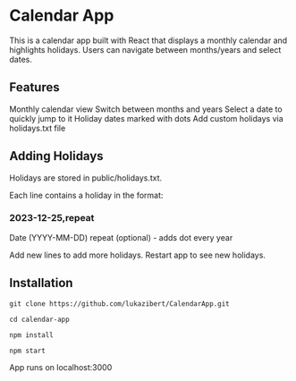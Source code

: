 # Calendar App
This is a calendar app built with React that displays a monthly calendar and highlights holidays. Users can navigate between months/years and select dates.
## Features
Monthly calendar view
Switch between months and years
Select a date to quickly jump to it
Holiday dates marked with dots
Add custom holidays via holidays.txt file
## Adding Holidays
Holidays are stored in public/holidays.txt. 

Each line contains a holiday in the format:

### 2023-12-25,repeat
Date (YYYY-MM-DD)
repeat (optional) - adds dot every year

Add new lines to add more holidays. Restart app to see new holidays.

## Installation
```
git clone https://github.com/lukazibert/CalendarApp.git
```
```
cd calendar-app
```

```
npm install
```
```
npm start
```
App runs on localhost:3000